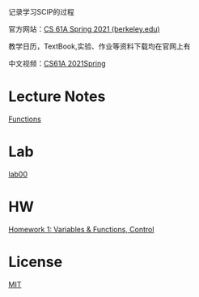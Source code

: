 记录学习SCIP的过程

官方网站：[CS 61A Spring 2021 (berkeley.edu)](https://inst.eecs.berkeley.edu/~cs61a/sp21/)

教学日历，TextBook,实验、作业等资料下载均在官网上有

中文视频：[CS61A 2021Spring](https://www.bilibili.com/video/BV1v64y1Q78o?p=1&vd_source=df6d13d2503b6b933df6c019227194aa)

# Lecture Notes

[Functions](Notes/Functions.md)



# Lab

[lab00](labs/lab00/lab00.md)





# HW

[Homework 1: Variables & Functions, Control](hw/hw01/hw01.py)



# License

[MIT](LICENSE)



